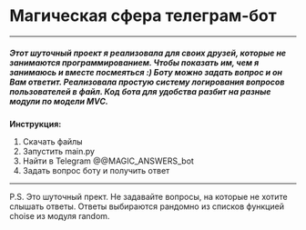 # Магическая сфера телеграм-бот
----
##### Этот шуточный проект я реализовала для своих друзей, которые не занимаются программированием. Чтобы показать им, чем я занимаюсь и вместе посмеяться :) Боту можно задать вопрос и он Вам ответит. Реализовала простую систему логирования вопросов пользователей в файл. Код бота для удобства разбит на разные модули по модели MVC.
**Инструкция:**
1) Скачать файлы
2) Запустить main.py
3) Найти в Telegram @@MAGIC_ANSWERS_bot
4) Задать вопрос боту и получить ответ
-----
P.S. Это шуточный прект. Не задавайте вопросы, на которые не хотите слышать ответы. Ответы выбираются рандомно из списков функцией choise из модуля random.
